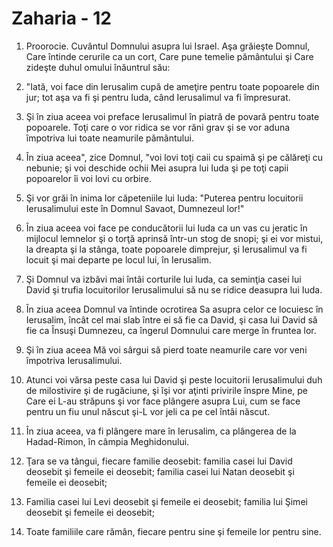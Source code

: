 # Zaharia - 12

1. Proorocie. Cuvântul Domnului asupra lui Israel. Aşa grăieşte Domnul, Care întinde cerurile ca un cort, Care pune temelie pământului şi Care zideşte duhul omului înăuntrul său: 

2. "Iată, voi face din Ierusalim cupă de ameţire pentru toate popoarele din jur; tot aşa va fi şi pentru Iuda, când Ierusalimul va fi împresurat. 

3. Şi în ziua aceea voi preface Ierusalimul în piatră de povară pentru toate popoarele. Toţi care o vor ridica se vor răni grav şi se vor aduna împotriva lui toate neamurile pământului. 

4. În ziua aceea", zice Domnul, "voi lovi toţi caii cu spaimă şi pe călăreţi cu nebunie; şi voi deschide ochii Mei asupra lui Iuda şi pe toţi capii popoarelor îi voi lovi cu orbire. 

5. Şi vor grăi în inima lor căpeteniile lui Iuda: "Puterea pentru locuitorii Ierusalimului este în Domnul Savaot, Dumnezeul lor!" 

6. În ziua aceea voi face pe conducătorii lui Iuda ca un vas cu jeratic în mijlocul lemnelor şi o torţă aprinsă într-un stog de snopi; şi ei vor mistui, la dreapta şi la stânga, toate popoarele dimprejur, şi Ierusalimul va fi locuit şi mai departe pe locul lui, în Ierusalim. 

7. Şi Domnul va izbăvi mai întâi corturile lui Iuda, ca seminţia casei lui David şi trufia locuitorilor Ierusalimului să nu se ridice deasupra lui Iuda. 

8. În ziua aceea Domnul va întinde ocrotirea Sa asupra celor ce locuiesc în Ierusalim, încât cel mai slab între ei să fie ca David, şi casa lui David să fie ca Însuşi Dumnezeu, ca îngerul Domnului care merge în fruntea lor. 

9. Şi în ziua aceea Mă voi sârgui să pierd toate neamurile care vor veni împotriva Ierusalimului. 

10. Atunci voi vărsa peste casa lui David şi peste locuitorii Ierusalimului duh de milostivire şi de rugăciune, şi îşi vor aţinti privirile înspre Mine, pe Care ei L-au străpuns şi vor face plângere asupra Lui, cum se face pentru un fiu unul născut şi-L vor jeli ca pe cel întâi născut. 

11. În ziua aceea, va fi plângere mare în Ierusalim, ca plângerea de la Hadad-Rimon, în câmpia Meghidonului. 

12. Ţara se va tângui, fiecare familie deosebit: familia casei lui David deosebit şi femeile ei deosebit; familia casei lui Natan deosebit şi femeile ei deosebit; 

13. Familia casei lui Levi deosebit şi femeile ei deosebit; familia lui Şimei deosebit şi femeile ei deosebit; 

14. Toate familiile care rămân, fiecare pentru sine şi femeile lor pentru sine. 

